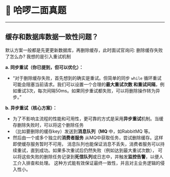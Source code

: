 # 🚀 哈啰二面真题
----

## 缓存和数据库数据一致性问题？

默认方案一般都是先更更新数据库，再删除缓存，此时面试官询问: 删除缓存失败了怎么办?
我想的是引入重试机制

**a. 同步重试（你已提到，但可以优化）：**

- “对于删除缓存失败，首先想到的确实是重试。但简单的同步 `while` 循环重试可能会阻塞当前请求。我们可以设置一个合理的**最大重试次数
  **和**重试间隔**，例如重试3次，每次间隔50ms。如果同步重试都失败，可以将删除操作转为异步。”

**b. 异步重试（核心方案）：**

- 为了不影响主流程的性能和可用性，更可靠的方式是采用**异步重试**机制。当缓存删除失败时，可以将这个删除任务
- （比如要删除的缓存key）发送到**消息队列（MQ** 中，如RabbitMQ 等。
- 然后由一个或多个独立的**消费者服务** 从MQ中获取任务，尝试删除缓存。这样即使缓存服务暂时不可用，
  消息队列也能保证消息不丢失，消费者服务可以持续重试，直到成功。如果多次重试后仍然失败（例如达到最大重试次数），
  可以将这些失败的删除任务记录到**死信队列**或日志中，并触发**监控告警**，以便人工介入排查和处理。
  这种方式能有效保证最终一致性，并且对主业务逻辑的侵入性小。

